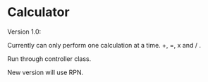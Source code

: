 # Calculator

Version 1.0:

Currently can only perform one calculation at a time. +, =, x and / . 

Run through controller class.

New version will use RPN. 
